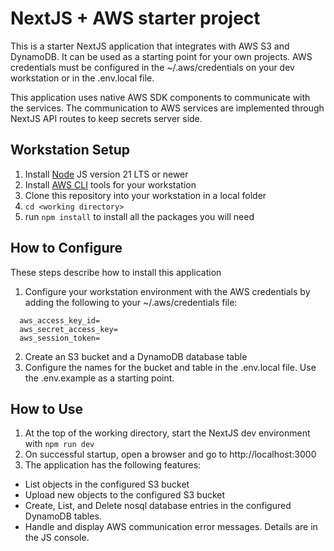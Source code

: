 # NextJS + AWS starter project

This is a starter NextJS application that integrates with AWS S3 and DynamoDB.  It can be used as a starting point for your own projects.  AWS credentials must be configured in the ~/.aws/credentials on your dev workstation or in the .env.local file.

This application uses native AWS SDK components to communicate with the services.  The communication to AWS services are implemented through NextJS API routes to keep secrets server side.

## Workstation Setup
1. Install [Node](https://nodejs.org/en/download) JS version 21 LTS or newer 
2. Install [AWS CLI](https://aws.amazon.com/cli) tools for your workstation
3. Clone this repository into your workstation in a local folder
4. `cd <working directory>`
5. run `npm install` to install all the packages you will need


## How to Configure
These steps describe how to install this application

1. Configure your workstation environment with the AWS credentials by adding the following to your ~/.aws/credentials file:
```[default]
  aws_access_key_id=
  aws_secret_access_key=
  aws_session_token=
```
2. Create an S3 bucket and a DynamoDB database table
3. Configure the names for the bucket and table in the .env.local file.  Use the .env.example as a starting point.

## How to Use

1. At the top of the working directory, start the NextJS dev environment with
`npm run dev`
2. On successful startup, open a browser and go to http://localhost:3000 
3. The application has the following features:
  - List objects in the configured S3 bucket
  - Upload new objects to the configured S3 bucket
  - Create, List, and Delete nosql database entries in the configured DynamoDB tables.
  - Handle and display AWS communication error messages.  Details are in the JS console.